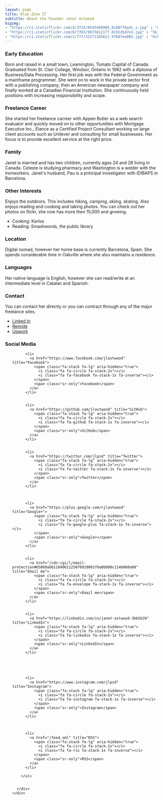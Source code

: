 ```yaml
---
layout: page
title: Blue Zone IT
subtitle: About the Founder Janet Astwood
bigimg:
- "https://c1.staticflickr.com/4/3715/9545490960_8c80f76edc_z.jpg" : "At Work, Southam, Inc. Toronto, 1996"
- "https://c1.staticflickr.com/8/7393/9673812177_0c92d5d7e3.jpg" : "Skiing, Banff National Park, Banff, Alberta, 1998"
- "https://c1.staticflickr.com/1/777/33271145621_9f687ee805.jpg" : "Hiking, Monterrat, Spain, 2016"
---
```


### Early Education

Born and raised in a small town, Leamington, Tomato Capital of Canada.  Graduated from St. Clair College, Windsor, Ontario in 1982 with a diploma of Business/Data Processing. Her first job was with the Federal Government as a mainframe programmer.  She went on to work in the private sector first with a publishing company, then an American newspaper company and finally worked at a Canadian Financial Institution.  She continuously held positions with increasing responsibility and scope.

### Freelance Career

She started her freelance carreer with Appen Butler as a web search evaluator and quickly moved on to other opportunities with  Mortgage Executive Inc., Elance as a Certified Project Consultant working on large client accounts such as Unilever and consulting for small businesses.   Her focus is to provide excellent service at the right price.   

### Family

Janet is married and has two children, currently ages 24 and 28 living in Canada.  Celeste is studying pharmacy
and Washington is a welder with the Ironworkers.  Janet's husband, Pau is a principal investigator with IDIBAPS in Barcelona.

### Other Interests

Enjoys the outdoors. This includes hiking, camping, skiing, skating.   Also enjoys reading and cooking and taking photos.
You can check out her photos on flickr, she now has more then 15,000 and growing.  

- Cooking: Karlos
- Reading: Smashwords, the public library

### Location

Digital nomad, however her home base is currently Barcelona, Spain.  She spends considerable time in Oakville
where she also maintains a residence. 

### Languages

Her native language is English, however she can read/write at an intermediate level in Catalan and Spanish.

### Contact

You can contact her directly or you can contract through any of the major freelance sites. 

- [Linked In](https://www.linkedin.com/in/janet-astwood-3bb5b39/)
- [Remote ](https://remote.com/janet-astwood) 
- [Upwork ](https://www.upwork.com/freelancers/~014b27088d2e859ce3)

### Social Media 

<div class="container beautiful-jekyll-footer">
    <div class="row">
      <div class="col-lg-8 col-lg-offset-1 col-md-10 col-md-offset-1">
        <ul class="list-inline text-center footer-links">
           
          <li>
            <a href="https://www.facebook.com/jlastwood" title="Facebook">
              <span class="fa-stack fa-lg" aria-hidden="true">
                <i class="fa fa-circle fa-stack-2x"></i>
                <i class="fa fa-facebook fa-stack-1x fa-inverse"></i>
              </span>
              <span class="sr-only">Facebook</span>
            </a>
          </li>
          
          
          <li>
            <a href="https://github.com/jlastwood" title="GitHub">
              <span class="fa-stack fa-lg" aria-hidden="true">
                <i class="fa fa-circle fa-stack-2x"></i>
                <i class="fa fa-github fa-stack-1x fa-inverse"></i>
              </span>
              <span class="sr-only">GitHub</span>
            </a>
          </li>
          
		  
          <li>
            <a href="https://twitter.com/jlpsd" title="Twitter">
              <span class="fa-stack fa-lg" aria-hidden="true">
                <i class="fa fa-circle fa-stack-2x"></i>
                <i class="fa fa-twitter fa-stack-1x fa-inverse"></i>
              </span>
              <span class="sr-only">Twitter</span>
            </a>
          </li>
          
	  
      
          <li>
            <a href="https://plus.google.com/+jlastwood" title="Google+">
              <span class="fa-stack fa-lg" aria-hidden="true">
                <i class="fa fa-circle fa-stack-2x"></i>
                <i class="fa fa-google-plus fa-stack-1x fa-inverse"></i>
              </span>
              <span class="sr-only">Google+</span>
            </a>
          </li>
          
		  
          <li>
            <a href="/cdn-cgi/l/email-protection#65060a0b1104061125070910001f0a0b000c114b060a08" title="Email me">
              <span class="fa-stack fa-lg" aria-hidden="true">
                <i class="fa fa-circle fa-stack-2x"></i>
                <i class="fa fa-envelope fa-stack-1x fa-inverse"></i>
              </span>
              <span class="sr-only">Email me</span>
            </a>
          </li>
          
		  
          <li>
            <a href="https://linkedin.com/in/janet-astwood-3bb5b39" title="LinkedIn">
              <span class="fa-stack fa-lg" aria-hidden="true">
                <i class="fa fa-circle fa-stack-2x"></i>
                <i class="fa fa-linkedin fa-stack-1x fa-inverse"></i>
              </span>
              <span class="sr-only">LinkedIn</span>
            </a>
          </li>
          
		  
		  
      
      
          <li>
            <a href="https://www.instagram.com/jlpsd" title="Instagram">
              <span class="fa-stack fa-lg" aria-hidden="true">
                <i class="fa fa-circle fa-stack-2x"></i>
                <i class="fa fa-instagram fa-stack-1x fa-inverse"></i>
              </span>
              <span class="sr-only">Instagram</span>
            </a>
          </li>
               
      
		  
          <li>
            <a href="/feed.xml" title="RSS">
              <span class="fa-stack fa-lg" aria-hidden="true">
                <i class="fa fa-circle fa-stack-2x"></i>
                <i class="fa fa-rss fa-stack-1x fa-inverse"></i>
              </span>
              <span class="sr-only">RSS</span>
            </a>
          </li>
          
        </ul>


      </div>
    </div>
  </div>
